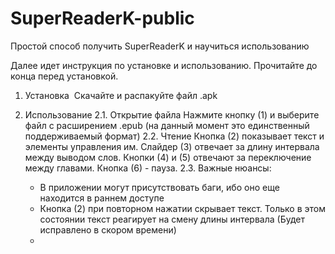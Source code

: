 # SuperReaderK-public
Простой способ получить SuperReaderK и научиться использованию

Далее идет инструкция по установке и использованию. Прочитайте до конца перед установкой.

1. Установка
‎   Скачайте и распакуйте файл .apk

2. Использование
   2.1. Открытие файла
        Нажмите кнопку (1) и выберите файл с расширением .epub (на данный момент это единственный поддерживаемый формат)
   2.2. Чтение
        Кнопка (2) показывает текст и элементы управления им. Слайдер (3) отвечает за длину интервала между выводом слов. Кнопки (4) и (5) отвечают за переключение между главами. Кнопка (6) - пауза.
   2.3. Важные нюансы:
      - В приложении могут присутствовать баги, ибо оно еще находится в раннем доступе
      - Кнопка (2) при повторном нажатии скрывает текст. Только в этом состоянии текст реагирует на смену длины интервала (Будет исправлено в скором времени)
      - 
